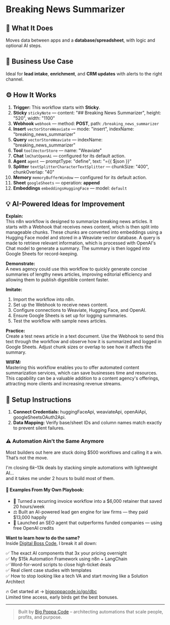 # Breaking News Summarizer
  ## 🚀 What It Does
  Moves data between apps and a **database/spreadsheet**, with logic and optional AI steps.
  
  ## 💼 Business Use Case
  Ideal for **lead intake**, **enrichment**, and **CRM updates** with alerts to the right channel.
  
  ## ⚙️ How It Works
  1. **Trigger:** This workflow starts with **Sticky**.
  2. **Sticky** `stickyNote` — content: "## Breaking News Summarizer", height: "520", width: "1100"
3. **Webhook** `webhook` — method: **POST**, path: `/breaking_news_summarizer`
4. **Insert** `vectorStoreWeaviate` — mode: "insert", indexName: "breaking_news_summarizer"
5. **Query** `vectorStoreWeaviate` — indexName: "breaking_news_summarizer"
6. **Tool** `toolVectorStore` — name: "Weaviate"
7. **Chat** `lmChatOpenAi` — configured for its default action.
8. **Agent** `agent` — promptType: "define", text: "={{ $json }}"
9. **Splitter** `textSplitterCharacterTextSplitter` — chunkSize: "400", chunkOverlap: "40"
10. **Memory** `memoryBufferWindow` — configured for its default action.
11. **Sheet** `googleSheets` — operation: **append**
12. **Embeddings** `embeddingsHuggingFace` — model: `default`
  
  ## 💡 AI-Powered Ideas for Improvement
  **Explain:**  
This n8n workflow is designed to summarize breaking news articles. It starts with a Webhook that receives news content, which is then split into manageable chunks. These chunks are converted into embeddings using a Hugging Face model and stored in a Weaviate vector database. A query is made to retrieve relevant information, which is processed with OpenAI's Chat model to generate a summary. The summary is then logged into Google Sheets for record-keeping.

**Demonstrate:**  
A news agency could use this workflow to quickly generate concise summaries of lengthy news articles, improving editorial efficiency and allowing them to publish digestible content faster.

**Imitate:**  
1. Import the workflow into n8n.  
2. Set up the Webhook to receive news content.  
3. Configure connections to Weaviate, Hugging Face, and OpenAI.  
4. Ensure Google Sheets is set up for logging summaries.  
5. Test the workflow with sample news articles.

**Practice:**  
Create a test news article in a text document. Use the Webhook to send this text through the workflow and observe how it is summarized and logged in Google Sheets. Adjust chunk sizes or overlap to see how it affects the summary.

**WIIFM:**  
Mastering this workflow enables you to offer automated content summarization services, which can save businesses time and resources. This capability can be a valuable addition to a content agency's offerings, attracting more clients and increasing revenue streams.
  
  ## 🔧 Setup Instructions
  1. **Connect Credentials:** huggingFaceApi, weaviateApi, openAiApi, googleSheetsOAuth2Api.
2. **Data Mapping:** Verify base/sheet IDs and column names match exactly to prevent silent failures.
  
### ⚠️ Automation Ain’t the Same Anymore

Most builders out here are stuck doing $500 workflows and calling it a win.  
That’s not the move.  

I'm closing $6k–$13k deals by stacking simple automations with lightweight AI...  
and it takes me under 2 hours to build most of them.

#### 🧠 Examples From My Own Playbook:
- 🔁 Turned a recurring invoice workflow into a $6,000 retainer that saved 20 hours/week  
- ⚖️ Built an AI-powered lead gen engine for law firms — they paid $13,000 happily  
- 🚀 Launched an SEO agent that outperforms funded companies — using free OpenAI credits  

**Want to learn how to do the same?**  
Inside [Digital Boss Code](https://bigpoppacode.io/go/dbc), I break it all down:

✅ The exact AI components that 3x your pricing overnight  
✅ My $15k Automation Framework using n8n + LangChain  
✅ Word-for-word scripts to close high-ticket deals  
✅ Real client case studies with templates  
✅ How to stop looking like a tech VA and start moving like a Solution Architect  

🔥 Get started at → [bigpoppacode.io/go/dbc](https://bigpoppacode.io/go/dbc)  
Limited time access, early birds get the best bonuses.

---
> Built by [Big Poppa Code](https://bigpoppacode.io) – architecting automations that scale people, profits, and purpose.
  